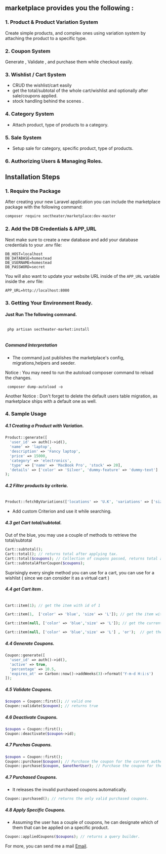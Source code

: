 
## marketplace provides you the following :
### 1. Product & Product Variation System
Create simple products, and complex ones using variation system by attaching the product to a specific type.
### 2. Coupon System
  Generate , Validate , and purchase them while checkout easily.
### 3. Wishlist / Cart System
  - CRUD the wishlist/cart easily 
  - get the total/subtotal of the whole cart/wishlist and optionally after sale/coupons applied.
  - stock handling behind the scenes .
### 4. Category System
  - Attach product, type of products to a category.
  
### 5. Sale System
  - Setup sale for category, specific product, type of products.
  
### 6. Authorizing Users & Managing Roles.

## Installation Steps

### 1. Require the Package

After creating your new Laravel application you can include the marketplace package with the following command: 

```bash
composer require sectheater/marketplace:dev-master
```

### 2. Add the DB Credentials & APP_URL

Next make sure to create a new database and add your database credentials to your .env file:

```
DB_HOST=localhost
DB_DATABASE=homestead
DB_USERNAME=homestead
DB_PASSWORD=secret
```

You will also want to update your website URL inside of the `APP_URL` variable inside the .env file:

```
APP_URL=http://localhost:8000
```

### 3. Getting Your Environment Ready.

#### Just Run The following command.


```bash

 php artisan sectheater-market:install     
 
 ```

##### Command Interpretation
- The command just publishes the marketplace's config, migrations,helpers and seeder.

Notice : You may need to run the autoload composer command to reload the changes.

```
 composer dump-autoload -o 
```
Another Notice : Don't forget to delete the default users table migration, as marketplace ships with a default one as well.


### 4. Sample Usage
##### 4.1 Creating a Product with Variation.

```php
Product::generate([
  'user_id' => auth()->id(),
  'name' => 'laptop',
  'description' => 'Fancy laptop',
  'price' => 15000,
  'category' => 'electronics',
  'type' => ['name' => 'MacBook Pro', 'stock' => 20],
  'details' => ['color' => 'Silver', 'dummy-feature' => 'dummy-text']
);

```
##### 4.2 Filter products by criteria.

```php

Product::fetchByVariations(['locations' => 'U.K', 'variations' => ['size' => 'XL', 'color' => 'red'], 'categories' => 'clothes']);

```
- Add custom Criterion and use it while searching.

##### 4.3 get Cart total/subtotal.

Out of the blue, you may use a couple of methods to retrieve the total/subtotal
```php
Cart::subtotal();
Cart::total(); // returns total after applying tax.
Cart::total($coupons); // Collection of coupons passed, returns total after applying tax and coupons.
Cart::subtotalAfterCoupon($coupons);

```
Suprisingly every single method you can use for a cart, you can use for a wishlist ( since we can consider it as a virtual cart ) 

##### 4.4 get Cart item .

```php

Cart::item(1); // get the item with id of 1

Cart::item(1,  ['color' => 'blue', 'size' => 'L']); // get the item with the id of 1 and should have these attributes.

Cart::item(null, ['color' => 'blue','size' => 'L']); // get the current authenticated user's cart which has these attributes assuming that these attributes identical to the database record.

Cart::item(null, ['color' => 'blue','size' => 'L'] , 'or');  // get the current authenticated user's cart which has any of these attributes.

```

##### 4.4 Generate Coupons.
```php
Coupon::generate([
  'user_id' => auth()->id(),
  'active' => true,
  'percentage' => 10.5,
  'expires_at' => Carbon::now()->addWeeks(3)->format('Y-m-d H:i:s')
]);
```

##### 4.5 Validate Coupons.

```php
$coupon = Coupon::first(); // valid one
Coupon::validate($coupon); // returns true

```
##### 4.6 Deactivate Coupons.
```php
$coupon = Coupon::first(); 
Coupon::deactivate($coupon->id);
```
##### 4.7 Purchas Coupons.
```php
$coupon = Coupon::first();
Coupon::purchase($coupon); // Purchase the coupon for the current authenticated user.
Coupon::purchase($coupon, $anotherUser); // Purchase the coupon for the passed user.

```

##### 4.7 Purchased Coupons.
- It releases the invalid purchased coupons automatically.
```php
Coupon::purchased(); // returns the only valid purchased coupons.
```
##### 4.8 Apply  Specific Coupons.
- Assuming the user has a couple of coupons, he can designate which of them that can be applied on a specific product.

```php
Coupon::appliedCoupons($coupons); // returns a query builder.
```



For more, you can send me a mail [Email](mailto:ibitoyesamuel25@gmail.com).
